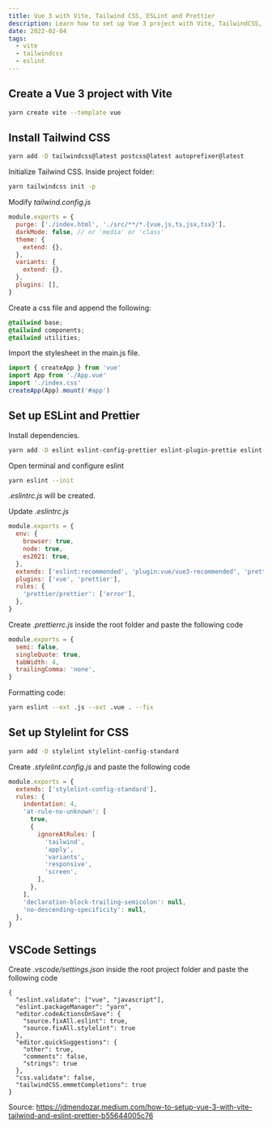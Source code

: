 ```yaml
---
title: Vue 3 with Vite, Tailwind CSS, ESLint and Prettier
description: Learn how to set up Vue 3 project with Vite, TailwindCSS, Eslint and Prettier
date: 2022-02-04
tags:
  - vite
  - tailwindcss
  - eslint
---
```


## Create a Vue 3 project with Vite

```bash
yarn create vite --template vue
```

## Install Tailwind CSS

```bash
yarn add -D tailwindcss@latest postcss@latest autoprefixer@latest
```

Initialize Tailwind CSS. Inside project folder:

```bash
yarn tailwindcss init -p
```

Modify <em>tailwind.config.js</em>

```js
module.exports = {
  purge: ['./index.html', './src/**/*.{vue,js,ts,jsx,tsx}'],
  darkMode: false, // or 'media' or 'class'
  theme: {
    extend: {},
  },
  variants: {
    extend: {},
  },
  plugins: [],
}
```

Create a css file and append the following:

```css
@tailwind base;
@tailwind components;
@tailwind utilities;
```

Import the stylesheet in the main.js file.

```js
import { createApp } from 'vue'
import App from './App.vue'
import './index.css'
createApp(App).mount('#app')
```

## Set up ESLint and Prettier

Install dependencies.

```bash
yarn add -D eslint eslint-config-prettier eslint-plugin-prettie eslint-plugin-vue prettier
```

Open terminal and configure eslint

```bash
yarn eslint --init
```

<em>.eslintrc.js</em> will be created.

Update <em>.eslintrc.js</em>

```js
module.exports = {
  env: {
    browser: true,
    node: true,
    es2021: true,
  },
  extends: ['eslint:recommended', 'plugin:vue/vue3-recommended', 'prettier'],
  plugins: ['vue', 'prettier'],
  rules: {
    'prettier/prettier': ['error'],
  },
}
```

Create <em>.prettierrc.js</em> inside the root folder and paste the following code

```js
module.exports = {
  semi: false,
  singleQuote: true,
  tabWidth: 4,
  trailingComma: 'none',
}
```

Formatting code:

```bash
yarn eslint --ext .js --ext .vue . --fix
```

## Set up Stylelint for CSS

```bash
yarn add -D stylelint stylelint-config-standard
```

Create <em>.stylelint.config.js</em> and paste the following code

```js
module.exports = {
  extends: ['stylelint-config-standard'],
  rules: {
    indentation: 4,
    'at-rule-no-unknown': [
      true,
      {
        ignoreAtRules: [
          'tailwind',
          'apply',
          'variants',
          'responsive',
          'screen',
        ],
      },
    ],
    'declaration-block-trailing-semicolon': null,
    'no-descending-specificity': null,
  },
}
```

## VSCode Settings

Create <em>.vscode/settings.json</em> inside the root project folder and paste the following code

```
{
  "eslint.validate": ["vue", "javascript"],
  "eslint.packageManager": "yarn",
  "editor.codeActionsOnSave": {
    "source.fixAll.eslint": true,
    "source.fixAll.stylelint": true
  },
  "editor.quickSuggestions": {
    "other": true,
    "comments": false,
    "strings": true
  },
  "css.validate": false,
  "tailwindCSS.emmetCompletions": true
}
```

Source: <https://jdmendozar.medium.com/how-to-setup-vue-3-with-vite-tailwind-and-eslint-prettier-b55644005c76>
